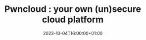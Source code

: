 ---
title: "Pwncloud : your own (un)secure cloud platform"
date: 2023-10-04T16:00:00+01:00
draft: false
images: [/images/pwncloud/pwncloud.png]
featuredImage: "/images/pwncloud/pwncloud.png"
featuredImagePreview: "/images/pwncloud/pwncloud.png"
---